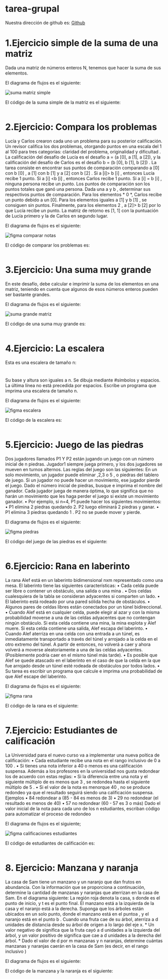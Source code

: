 # tarea-grupal
Nuestra dirección de github es: [Github](https://github.com/joseluis031/tarea-grupal.git)

# 1.Ejercicio simple de la suma de una matriz

Dada una matriz de números enteros N, tenemos que hacer la suma de sus elementos.

El diagrama de flujos es el siguiente:

![suma matriz simple](https://user-images.githubusercontent.com/91721888/146649137-90fd8964-6c55-4235-b87b-7aadb7fd8197.png)


El código de la suma simple de la matriz es el siguiente:
```

```
# 2.Ejercicio: Compara los problemas

Lucía y Carlos crearon cada uno un problema para su posterior calificación.
Un revisor califica los dos problemas, otorgando puntos en una escala del 1 al 100 para tres 
categorías: claridad del problema, originalidad y dificultad .
La calificación del desafío de Lucía es el desafío a = (a [0], a [1], a [2]), y la calificación del desafío de 
Carlos es el desafío b = (b [0], b [1], b [2]) .
La tarea consiste en encontrar sus puntos de comparación comparando a [0] con b [0] , a [1] con b
[1] y a [2] con b [2] .
Si a [i]> b [i] , entonces Lucía recibe 1 punto.
Si a [i] <b [i] , entonces Carlos recibe 1 punto.
Si a [i] = b [i] , ninguna persona recibe un punto.
Los puntos de comparación son los puntos totales que ganó una persona.
Dada una a y b , determinar sus respectivos puntos de comparación.
Para los elementos * 0 *, Carlos recibe un punto debido a un [0].
Para los elementos iguales a [1] y b [1] , se consiguen sin puntos.
Finalmente, para los elementos 2 , a [2]> b [2] por lo que Lucía recibe un punto.
La matriz de retorno es [1, 1] con la puntuación de Lucía primero y la de Carlos en segundo lugar.

El diagrama de flujos es el siguiente:

![figma comparar notas](https://user-images.githubusercontent.com/91721888/146649175-667df933-27a0-44d8-bbfb-3ca2f6b4e77d.png)


El código de comparar los problemas es:
```

```
# 3.Ejercicio: Una suma muy grande

En este desafío, debe calcular e imprimir la suma de los elementos en una matriz, teniendo en cuenta
que algunos de esos números enteros pueden ser bastante grandes.

El diagrama de flujos es el siguiente:

![suma grande matriz](https://user-images.githubusercontent.com/91721888/146649189-f3188b6d-3ca5-4205-bf0f-c8036d9809ac.png)


El código de una suma muy grande es:
```

```
# 4.Ejercicio: La escalera
Esta es una escalera de tamaño n:
 #
 ##
###
####
Su base y altura son iguales a n. Se dibuja mediante #símbolos y espacios. La última línea no está
precedida por espacios.
Escribe un programa que imprima una escalera de tamaño n.

El diagrama de flujos es el siguiente:

![figma escalera](https://user-images.githubusercontent.com/91721888/146649222-6109df5a-2805-43cf-b55d-792c59e57f6b.png)


El código de la escalera es:
```

```
# 5.Ejercicio: Juego de las piedras
Dos jugadores llamados P1 Y P2 están jugando un juego con un número inicial de n piedras. Jugador1 
siempre juega primero, y los dos jugadores se mueven en turnos alternos. Las reglas del juego son las 
siguientes:
En un solo movimiento, un jugador puede eliminar ,2,3 o 5 , o piedras del tablero de juego.
Si un jugador no puede hacer un movimiento, ese jugador pierde el juego.
Dado el número inicial de piedras, busque e imprima el nombre del ganador.
Cada jugador juega de manera óptima, lo que significa que no harán un movimiento que les haga perder 
el juego si existe un movimiento ganador.
• Por ejemplo, si n=4, P1 puede hacer los siguientes movimientos:
• P1 elimina 2 piedras quedando 2. P2 luego eliminará 2 piedras y ganar.
• P1 elimina 3 piedras quedando 1 . P2 no se puede mover y pierde.

El diagrama de flujos es el siguiente:

![figma piedras](https://user-images.githubusercontent.com/91721888/146649230-90e5d8dc-c494-402d-bcff-ad58020d4f8a.png)


El código del juego de las piedras es el siguiente:
```

```
# 6.Ejercicio: Rana en laberinto
La rana Alef está en un laberinto bidimensional nxm representado como una mesa. El laberinto tiene las 
siguientes características:
• Cada celda puede ser libre o contener un obstáculo, una salida o una mina .
• Dos celdas cualesquiera de la tabla se consideran adyacentes si comparten un lado.
• El laberinto está rodeado por una pared sólida hecha de obstáculos.
• Algunos pares de celdas libres están conectados por un túnel bidireccional.
• Cuando Alef está en cualquier celda, puede elegir al azar y con la misma probabilidad moverse 
a una de las celdas adyacentes que no contengan ningún obstáculo. Si esta celda contiene una 
mina, la mina explota y Alef muere. Si esta celda contiene una salida, Alef escapa del laberinto.
• Cuando Alef aterriza en una celda con una entrada a un túnel, es inmediatamente transportado 
a través del túnel y arrojado a la celda en el otro extremo del túnel. A partir de entonces, no 
volverá a caer y ahora volverá a moverse aleatoriamente a una de las celdas 
adyacentes. (Posiblemente podría caer en el mismo túnel más tarde).
• Es posible que Alef se quede atascado en el laberinto en el caso de que la celda en la que fue 
arrojado desde un túnel esté rodeada de obstáculos por todos lados.
• Su tarea es escribir un programa que calcule e imprima una probabilidad de que Alef escape del 
laberinto.

El diagrama de flujos es el siguiente:

![figma rana](https://user-images.githubusercontent.com/91721888/146649237-5ef5af91-a4a5-4c34-ac3f-e1a9864106c0.png)


El código de la rana es el siguiente:
```

```
# 7.Ejercicio: Estudiantes de calificación
La Universidad para el nuevo curso va a implementar una nueva poítica de calificación:
• Cada estudiante recibe una nota en el rango inclusivo de 0 a 100 .
• Si tienes una nota inferior a 40 o menos es una calificación suspensa.
Además a los profesores en la universidad nos gusta redondear los de acuerdo con estas reglas:
• Si la diferencia entre una nota y el siguiente múltiplo de es menos que 3 , se redondea hasta el 
siguiente múltiplo de 5 .
• Si el valor de la nota es menorque 40 , no se produce redondeo ya que el resultado seguirá 
siendo una calificación suspensa.
Ejemplos
• 84 redondear a (85 - 84 es menos de 3)
• 29 no redondear (el resultado es menos de 40)
• 57 no redondear (60 - 57 es 3 o más)
Dado el valor inicial de la nota para cada uno de los n estudiantes, escriban código para automatizar 
el proceso de redondeo

El diagrama de flujos es el siguiente;

![figma calificaciones estudiantes](https://user-images.githubusercontent.com/91721888/146649244-50be06a1-26d3-4151-b02c-b562c522f0bb.png)


El código de estudiantes de calificación es:
```

```
# 8. Ejercicio: Manzana y naranja
La casa de Sam tiene un manzano y un naranjo que dan frutos en abundancia. Con la información que se 
proporciona a continuación, determine la cantidad de manzanas y naranjas que aterrizan en la casa de 
Sam.
En el diagrama siguiente:
La región roja denota la casa, s donde es el punto de inicio, y t es el punto final. El manzano está a la 
izquierda de la casa y el naranjo está a la derecha.
Suponga que los árboles están ubicados en un solo punto, donde el manzano está en el puntoa , y el 
naranjo está en el punto b .
Cuando una fruta cae de su árbol, aterriza a d unidades de distancia desde su árbol de origen a lo 
largo del eje x. * Un valor negativo de significa que la fruta cayó a d unidades a la izquierda del 
árbol, y un valor positivo de significa que cae a d unidades a la derecha del árbol. *
Dado el valor de d por m manzanas y n naranjas, determine cuántas manzanas y naranjas caerán en la 
casa de Sam (es decir, en el rango inclusivo )

El diagrama de flujos es el siguiente:



El código de la manzana y la naranja es el siguiente:
```

```


